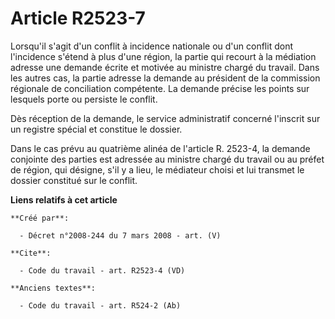 # Article R2523-7

Lorsqu'il s'agit d'un conflit à incidence nationale ou d'un conflit dont l'incidence s'étend à plus d'une région, la partie
qui recourt à la médiation adresse une demande écrite et motivée au ministre chargé du travail. Dans les autres cas, la
partie adresse la demande au président de la commission régionale de conciliation compétente. La demande précise les points
sur lesquels porte ou persiste le conflit. 

Dès réception de la demande, le service administratif concerné l'inscrit sur un registre spécial et constitue le dossier. 

Dans le cas prévu au quatrième alinéa de l'article R. 2523-4, la demande conjointe des parties est adressée au ministre
chargé du travail ou au préfet de région, qui désigne, s'il y a lieu, le médiateur choisi et lui transmet le dossier
constitué sur le conflit.

**Liens relatifs à cet article**

	**Créé par**:

	  - Décret n°2008-244 du 7 mars 2008 - art. (V)

	**Cite**:

	  - Code du travail - art. R2523-4 (VD)

	**Anciens textes**:

	  - Code du travail - art. R524-2 (Ab)
